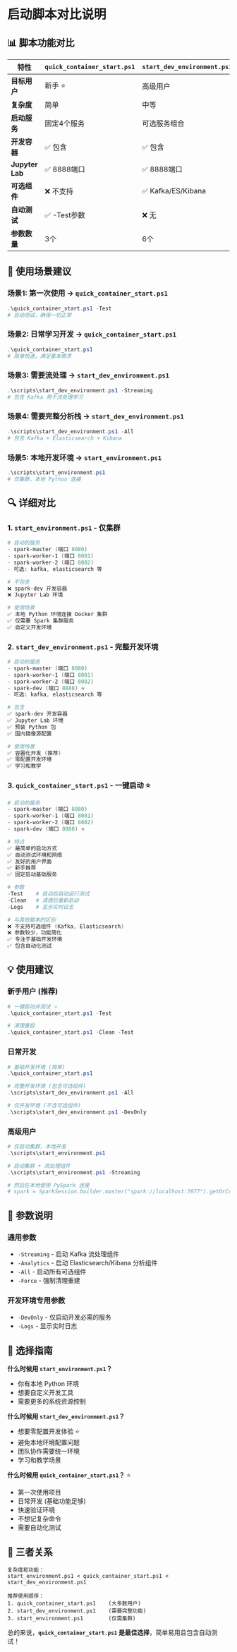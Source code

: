 # 启动脚本对比说明

## 📊 脚本功能对比

| 特性 | `quick_container_start.ps1` | `start_dev_environment.ps1` | `start_environment.ps1` |
|------|---------------------------|----------------------------|------------------------|
| **目标用户** | 新手 ⭐ | 高级用户 | 专业用户 |
| **复杂度** | 简单 | 中等 | 简单 |
| **启动服务** | 固定4个服务 | 可选服务组合 | 仅集群服务 |
| **开发容器** | ✅ 包含 | ✅ 包含 | ❌ 不包含 |
| **Jupyter Lab** | ✅ 8888端口 | ✅ 8888端口 | ❌ 无 |
| **可选组件** | ❌ 不支持 | ✅ Kafka/ES/Kibana | ✅ Kafka/ES/Kibana |
| **自动测试** | ✅ -Test参数 | ❌ 无 | ❌ 无 |
| **参数数量** | 3个 | 6个 | 4个 |

## 🎯 使用场景建议

### 场景1: 第一次使用 → `quick_container_start.ps1`
```powershell
.\quick_container_start.ps1 -Test
# 自动测试，确保一切正常
```

### 场景2: 日常学习开发 → `quick_container_start.ps1`
```powershell
.\quick_container_start.ps1
# 简单快速，满足基本需求
```

### 场景3: 需要流处理 → `start_dev_environment.ps1`
```powershell
.\scripts\start_dev_environment.ps1 -Streaming
# 包含 Kafka 用于流处理学习
```

### 场景4: 需要完整分析栈 → `start_dev_environment.ps1`
```powershell
.\scripts\start_dev_environment.ps1 -All
# 包含 Kafka + Elasticsearch + Kibana
```

### 场景5: 本地开发环境 → `start_environment.ps1`
```powershell
.\scripts\start_environment.ps1
# 仅集群，本地 Python 连接
```

## 🔍 详细对比

### 1. `start_environment.ps1` - 仅集群
```powershell
# 启动的服务
- spark-master (端口 8080)
- spark-worker-1 (端口 8081) 
- spark-worker-2 (端口 8082)
- 可选: kafka, elasticsearch 等

# 不包含
❌ spark-dev 开发容器
❌ Jupyter Lab 环境

# 使用场景
✅ 本地 Python 环境连接 Docker 集群
✅ 仅需要 Spark 集群服务
✅ 自定义开发环境
```

### 2. `start_dev_environment.ps1` - 完整开发环境
```powershell
# 启动的服务
- spark-master (端口 8080)
- spark-worker-1 (端口 8081)
- spark-worker-2 (端口 8082)
- spark-dev (端口 8888) ⭐
- 可选: kafka, elasticsearch 等

# 包含
✅ spark-dev 开发容器
✅ Jupyter Lab 环境
✅ 预装 Python 包
✅ 国内镜像源配置

# 使用场景
✅ 容器化开发 (推荐)
✅ 零配置开发环境
✅ 学习和教学
```

### 3. `quick_container_start.ps1` - 一键启动 ⭐
```powershell
# 启动的服务
- spark-master (端口 8080)
- spark-worker-1 (端口 8081)
- spark-worker-2 (端口 8082)
- spark-dev (端口 8888) ⭐

# 特点
✅ 最简单的启动方式
✅ 自动测试环境和网络
✅ 友好的用户界面
✅ 新手推荐
✅ 固定启动基础服务

# 参数
-Test    # 启动后自动运行测试
-Clean   # 清理后重新启动
-Logs    # 显示实时日志

# 与其他脚本的区别
❌ 不支持可选组件 (Kafka, Elasticsearch)
❌ 参数较少，功能简化
✅ 专注于基础开发环境
✅ 包含自动化测试
```

## 💡 使用建议

### 新手用户 (推荐)
```powershell
# 一键启动并测试 ⭐
.\quick_container_start.ps1 -Test

# 清理重启
.\quick_container_start.ps1 -Clean -Test
```

### 日常开发
```powershell
# 基础开发环境 (简单)
.\quick_container_start.ps1

# 完整开发环境 (包含可选组件)
.\scripts\start_dev_environment.ps1 -All

# 仅开发环境 (不含可选组件)
.\scripts\start_dev_environment.ps1 -DevOnly
```

### 高级用户
```powershell
# 仅启动集群，本地开发
.\scripts\start_environment.ps1

# 启动集群 + 流处理组件
.\scripts\start_environment.ps1 -Streaming

# 然后在本地使用 PySpark 连接
# spark = SparkSession.builder.master("spark://localhost:7077").getOrCreate()
```

## 🔧 参数说明

### 通用参数
- `-Streaming` - 启动 Kafka 流处理组件
- `-Analytics` - 启动 Elasticsearch/Kibana 分析组件  
- `-All` - 启动所有可选组件
- `-Force` - 强制清理重建

### 开发环境专用参数
- `-DevOnly` - 仅启动开发必需的服务
- `-Logs` - 显示实时日志

## 🎯 选择指南

**什么时候用 `start_environment.ps1`？**
- 你有本地 Python 环境
- 想要自定义开发工具
- 需要更多的系统资源控制

**什么时候用 `start_dev_environment.ps1`？**
- 想要零配置开发体验 ⭐
- 避免本地环境配置问题
- 团队协作需要统一环境
- 学习和教学场景

**什么时候用 `quick_container_start.ps1`？** ⭐
- 第一次使用项目
- 日常开发 (基础功能足够)
- 快速验证环境
- 不想记复杂命令
- 需要自动化测试

## 🎯 三者关系

```
复杂度和功能：
start_environment.ps1 < quick_container_start.ps1 < start_dev_environment.ps1

推荐使用顺序：
1. quick_container_start.ps1    (大多数用户)
2. start_dev_environment.ps1    (需要完整功能)
3. start_environment.ps1        (仅需集群)
```

总的来说，**`quick_container_start.ps1` 是最佳选择**，简单易用且包含自动测试！